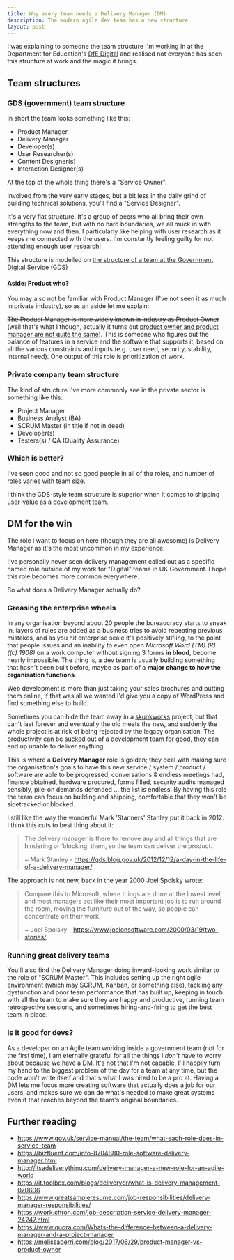 ```yaml
---
title: Why every team needs a Delivery Manager (DM)
description: The modern agile dev team has a new structure
layout: post
---
```


I was explaining to someone the team structure I'm working in at the Department
for Education's [DfE Digital](https://dfedigital.blog.gov.uk/) and realised not
everyone has seen this structure at work and the magic it brings.

## Team structures

### GDS (government) team structure

In short the team looks something like this:

* Product Manager
* Delivery Manager
* Developer(s)
* User Researcher(s)
* Content Designer(s)
* Interaction Designer(s)

At the top of the whole thing there's a "Service Owner".

Involved from the very early stages, but a bit less in the daily grind of building technical solutions, you'll find a "Service Designer".

It's a very flat structure. It's a group of peers who all bring their own
strengths to the team, but with no hard boundaries, we all muck in with
everything now and then. I particularly like helping with user research as it
keeps me connected with the users. I'm constantly feeling guilty for not
attending enough user research!

This structure is modelled on [the structure of a team at the Government
Digital Service
](https://www.gov.uk/service-manual/the-team/what-each-role-does-in-service-team)(GDS)

#### Aside: Product who?

You may also not be familiar with Product Manager (I've not seen it as much in
private industry), so as an aside let me explain:

~~The Product Manager is more widely known in industry as Product Owner~~ (well
that's what I though, actually it turns out [product owner and product manager
are not quite the
same](https://melissaperri.com/blog/2017/06/29/product-manager-vs-product-owner)).
This is someone who figures out the balance of features in a service and the
software that supports it, based on all the various constraints and inputs
(e.g. user need, security, stability, internal need). One output of this role
is prioritization of work.

### Private company team structure

The kind of structure I've more commonly see in the private sector is something like this:

* Project Manager
* Business Analyst (BA)
* SCRUM Master (in title if not in deed)
* Developer(s)
* Testers(s) / QA (Quality Assurance)

### Which is better?

I've seen good and not so good people in all of the roles, and number of roles
varies with team size.

I think the GDS-style team structure is superior when it comes to shipping
user-value as a development team.

## DM for the win

The role I want to focus on here (though they are all awesome) is Delivery
Manager as it's the most uncommon in my experience.

I've personally never seen delivery management called out as a specific named
role outside of my work for "Digital" teams in UK Government. I hope this role
becomes more common everywhere.

So what does a Delivery Manager actually do?

### Greasing the enterprise wheels

In any organisation beyond about 20 people the bureaucracy starts to sneak in,
layers of rules are added as a business tries to avoid repeating previous
mistakes, and as you hit enterprise scale it's positively stifling, to the
point that people issues and an inability to even open *Microsoft Word (TM) (R)
((c) 1908)* on a work computer without signing 3 forms **in blood**, become
nearly impossible. The thing is, a dev team is usually building something that
hasn't been built before, maybe as part of a **major change to how the
organisation functions**.

Web development is more than just taking your sales
brochures and putting them online, if that was all we wanted I'd give you a
copy of WordPress and find something else to build.

Sometimes you can hide the team away in a
[skunkworks](https://en.wikipedia.org/wiki/Skunk_Works) project, but that can't
last forever and eventually the old meets the new, and suddenly the whole
project is at risk of being rejected by the legacy organisation.  The
productivity can be sucked out of a development team for good, they can end up
unable to deliver anything.

This is where a **Delivery Manager** role is golden; they deal with making sure
the organisation's goals to have this new service / system / product / software
are able to be progressed, conversations & endless meetings had, finance
obtained, hardware procured, forms filled, security audits managed sensibly,
pile-on demands defended … the list is endless. By having this role the team
can focus on building and shipping, comfortable that they won't be sidetracked
or blocked.

I still like the way the wonderful Mark 'Stanners' Stanley put it back in 2012.
I think this cuts to best thing about it:

> The delivery manager is there to remove any and all things that are hindering
> or ‘blocking’ them, so the team can deliver the product.
>
> ~ Mark Stanley -
> <https://gds.blog.gov.uk/2012/12/12/a-day-in-the-life-of-a-delivery-manager/>

The approach is not new, back in the year 2000 Joel Spolsky wrote:

> Compare this to Microsoft, where things are done at the lowest level, and
> most managers act like their most important job is to run around the room,
> moving the furniture out of the way, so people can concentrate on their work.
>
> ~ Joel Spolsky -
> <https://www.joelonsoftware.com/2000/03/19/two-stories/>

### Running great delivery teams

You'll also find the Delivery Manager doing inward-looking work similar to the
role of "SCRUM Master". This includes setting up the right agile environment
(which may SCRUM, Kanban, or something else), tackling any dysfunction and poor
team performance that has built up, keeping in touch with all the team to make
sure they are happy and productive, running team retrospective sessions, and
sometimes hiring-and-firing to get the best team in place.

### Is it good for devs?

As a developer on an Agile team working inside a government team (not for the
first time), I am eternally grateful for all the things I *don't* have to worry
about because we have a DM. It's not that I'm not capable, I'll happily turn my
hand to the biggest problem of the day for a team at any time, but the code
won't write itself and that's what I was hired to be a pro at. Having a DM lets
me focus more creating software that actually does a job for our users, and
makes sure we can do what's needed to make great systems even if that reaches
beyond the team's original boundaries.


## Further reading

* <https://www.gov.uk/service-manual/the-team/what-each-role-does-in-service-team>
* <https://bizfluent.com/info-8704880-role-software-delivery-manager.html>
* <http://itsadeliverything.com/delivery-manager-a-new-role-for-an-agile-world>
* <https://it.toolbox.com/blogs/deliverydr/what-is-delivery-management-070606>
* <https://www.greatsampleresume.com/job-responsibilities/delivery-manager-responsibilities/>
* <https://work.chron.com/job-description-service-delivery-manager-24247.html>
* <https://www.quora.com/Whats-the-difference-between-a-delivery-manager-and-a-project-manager>
* <https://melissaperri.com/blog/2017/06/29/product-manager-vs-product-owner>
